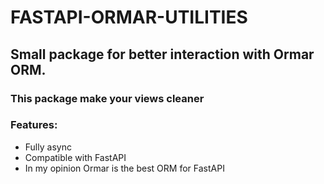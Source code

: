 # FASTAPI-ORMAR-UTILITIES

## Small package for better interaction with Ormar ORM.

### This package make your views cleaner

### Features:
* Fully async
* Compatible with FastAPI
* In my opinion Ormar is the best ORM for FastAPI
